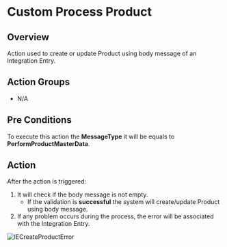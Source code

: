 # Custom Process Product

## Overview

Action used to create or update Product using body message of an Integration Entry.

## Action Groups

* N/A

## Pre Conditions

To execute this action the **MessageType** it will be equals to **PerformProductMasterData**.

## Action

After the action is triggered:

1. It will check if the body message is not empty.
    * If the validation is **successful** the system will create/update Product using body message.
2. If any problem occurs during the process, the error will be associated with the Integration Entry.

![IECreateProductError](/assets/techspec/images/IECreateProductError.png)